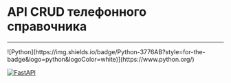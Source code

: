 <h1>API CRUD телефонного справочника</h1>
<hr>
![Python](https://img.shields.io/badge/Python-3776AB?style=for-the-badge&logo=python&logoColor=white)](https://www.python.org/)

[![FastAPI](https://img.shields.io/badge/FastAPI-005571?style=for-the-badge&logo=fastapi)](https://fastapi.tiangolo.com/)
